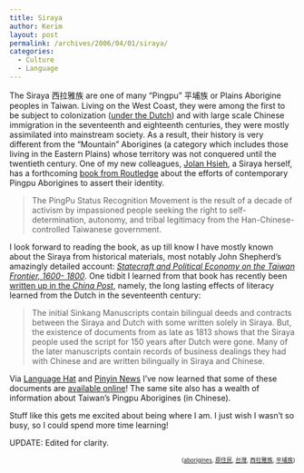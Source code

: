 ```yaml
---
title: Siraya
author: Kerim
layout: post
permalink: /archives/2006/04/01/siraya/
categories:
  - Culture
  - Language
---
```

The Siraya 西拉雅族 are one of many &#8220;Pingpu&#8221; 平埔族 or Plains Aborigine peoples in Taiwan. Living on the West Coast, they were among the first to be subject to colonization (<a href="http://en.wikipedia.org/wiki/Taiwan_under_Dutch_rule" onclick="_gaq.push(['_trackEvent', 'outbound-article', 'http://en.wikipedia.org/wiki/Taiwan_under_Dutch_rule', 'under the Dutch']);" >under the Dutch</a>) and with large scale Chinese immigration in the seventeenth and eighteenth centuries, they were mostly assimilated into mainstream society. As a result, their history is very different from the &#8220;Mountain&#8221; Aborigines (a category which includes those living in the Eastern Plains) whose territory was not conquered until the twentieth century. One of my new colleagues, <a href="http://www.ndhu.edu.tw/~jolan/ejolan.php" onclick="_gaq.push(['_trackEvent', 'outbound-article', 'http://www.ndhu.edu.tw/~jolan/ejolan.php', 'Jolan Hsieh']);" >Jolan Hsieh</a>, a Siraya herself, has a forthcoming <a href="http://www.amazon.com/exec/obidos/redirect?tag=shashwaticom-20%26link_code=xm2%26camp=2025%26creative=165953%26path=http://www.amazon.com/gp/redirect.html%253fASIN=0415977452%2526tag=shashwaticom-20%2526lcode=xm2%2526cID=2025%2526ccmID=165953%2526location=/o/ASIN/0415977452%25253FSubscriptionId=02ZH6J1W0649DTNS6002" onclick="_gaq.push(['_trackEvent', 'outbound-article', 'http://www.amazon.com/exec/obidos/redirect?tag=shashwaticom-20%26link_code=xm2%26camp=2025%26creative=165953%26path=http://www.amazon.com/gp/redirect.html%253fASIN=0415977452%2526tag=shashwaticom-20%2526lcode=xm2%2526cID=2025%2526ccmID=165953%2526location=/o/ASIN/0415977452%25253FSubscriptionId=02ZH6J1W0649DTNS6002', 'book from Routledge']);" >book from Routledge</a> about the efforts of contemporary Pingpu Aborigines to assert their identity.

> The PingPu Status Recognition Movement is the result of a decade of activism by impassioned people seeking the right to self-determination, autonomy, and tribal legitimacy from the Han-Chinese-controlled Taiwanese government.

I look forward to reading the book, as up till know I have mostly known about the Siraya from historical materials, most notably John Shepherd&#8217;s amazingly detailed account: *<a href="http://www.amazon.com/exec/obidos/redirect?tag=shashwaticom-20%26link_code=xm2%26camp=2025%26creative=165953%26path=http://www.amazon.com/gp/redirect.html%253fASIN=0804720665%2526tag=shashwaticom-20%2526lcode=xm2%2526cID=2025%2526ccmID=165953%2526location=/o/ASIN/0804720665%25253FSubscriptionId=02ZH6J1W0649DTNS6002" onclick="_gaq.push(['_trackEvent', 'outbound-article', 'http://www.amazon.com/exec/obidos/redirect?tag=shashwaticom-20%26link_code=xm2%26camp=2025%26creative=165953%26path=http://www.amazon.com/gp/redirect.html%253fASIN=0804720665%2526tag=shashwaticom-20%2526lcode=xm2%2526cID=2025%2526ccmID=165953%2526location=/o/ASIN/0804720665%25253FSubscriptionId=02ZH6J1W0649DTNS6002', 'Statecraft and Political Economy on the Taiwan Frontier, 1600- 1800']);" >Statecraft and Political Economy on the Taiwan Frontier, 1600- 1800</a>*. One tidbit I learned from that book has recently been <a href="http://www.chinapost.com.tw/i_latestdetail.asp?id=36567" onclick="_gaq.push(['_trackEvent', 'outbound-article', 'http://www.chinapost.com.tw/i_latestdetail.asp?id=36567', 'written up in the China Post']);" >written up in the <em>China Post</em></a>, namely, the long lasting effects of literacy learned from the Dutch in the seventeenth century:

> The initial Sinkang Manuscripts contain bilingual deeds and contracts between the Siraya and Dutch with some written solely in Siraya. But, the existence of documents from as late as 1813 shows that the Siraya people used the script for 150 years after Dutch were gone. Many of the later manuscripts contain records of business dealings they had with Chinese and are written bilingually in Siraya and Chinese.

Via <a href="http://www.languagehat.com/archives/002305.php" onclick="_gaq.push(['_trackEvent', 'outbound-article', 'http://www.languagehat.com/archives/002305.php', 'Language Hat']);" >Language Hat</a> and <a href="http://pinyin.info/news/2006/taiwans-first-written-language-in-romanization/" onclick="_gaq.push(['_trackEvent', 'outbound-article', 'http://pinyin.info/news/2006/taiwans-first-written-language-in-romanization/', 'Pinyin News']);" >Pinyin News</a> I&#8217;ve now learned that some of these documents are <a href="http://www.sinica.edu.tw/~pingpu/museum/pinpuhistory/culture/hinkang/title.htm" onclick="_gaq.push(['_trackEvent', 'outbound-article', 'http://www.sinica.edu.tw/~pingpu/museum/pinpuhistory/culture/hinkang/title.htm', 'available online']);" >available online</a>! The same site also has a wealth of information about Taiwan&#8217;s Pingpu Aborigines (in Chinese).

Stuff like this gets me excited about being where I am. I just wish I wasn&#8217;t so busy, so I could spend more time learning!

UPDATE: Edited for clarity.

<div style="text-align: right">
  <span style="font-size: x-small">{<a href="http://www.technorati.com/tag/aborigines" onclick="_gaq.push(['_trackEvent', 'outbound-article', 'http://www.technorati.com/tag/aborigines', 'aborigines']);" rel="tag">aborigines</a>, <a href="http://www.technorati.com/tag/原住民" onclick="_gaq.push(['_trackEvent', 'outbound-article', 'http://www.technorati.com/tag/原住民', '原住民']);" rel="tag">原住民</a>, <a href="http://www.technorati.com/tag/台灣" onclick="_gaq.push(['_trackEvent', 'outbound-article', 'http://www.technorati.com/tag/台灣', '台灣']);" rel="tag">台灣</a>, <a href="http://www.technorati.com/tag/西拉雅族" onclick="_gaq.push(['_trackEvent', 'outbound-article', 'http://www.technorati.com/tag/西拉雅族', '西拉雅族']);" rel="tag">西拉雅族</a>, <a href="http://www.technorati.com/tag/平埔族" onclick="_gaq.push(['_trackEvent', 'outbound-article', 'http://www.technorati.com/tag/平埔族', '平埔族']);" rel="tag">平埔族</a>}</span>


<!-- technorati tags end -->

